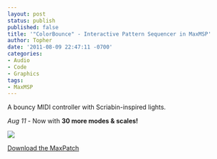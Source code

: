 ```yaml
---
layout: post
status: publish
published: false
title: '"ColorBounce" - Interactive Pattern Sequencer in MaxMSP'
author: Topher
date: '2011-08-09 22:47:11 -0700'
categories:
- Audio
- Code
- Graphics
tags:
- MaxMSP
---
```

A bouncy MIDI controller with Scriabin-inspired lights.

*Aug 11* - Now with
**30 more modes & scales!**

[![](http://www.tophersaunders.com/img/colorbounce.png)](http://www.tophersaunders.com/max/ColorBounceBeta.zip)

[Download the MaxPatch](http://www.tophersaunders.com/max/ColorBounceMax.zip)
